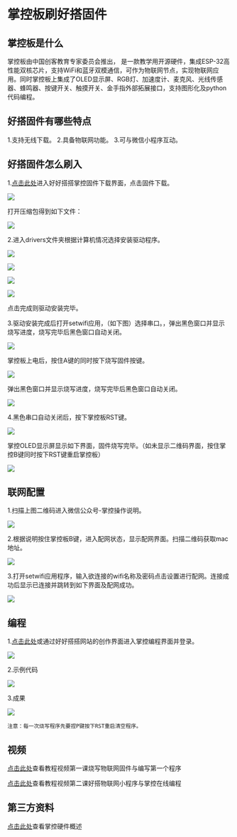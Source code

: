 # 掌控板刷好搭固件

## 掌控板是什么

掌控板由中国创客教育专家委员会推出， 是一款教学用开源硬件，集成ESP-32高性能双核芯片，支持WiFi和蓝牙双模通信，可作为物联网节点，实现物联网应用。同时掌控板上集成了OLED显示屏、RGB灯、加速度计、麦克风、光线传感器、蜂鸣器、按键开关、触摸开关、金手指外部拓展接口，支持图形化及python代码编程。

## 好搭固件有哪些特点

1.支持无线下载。
2.具备物联网功能。
3.可与微信小程序互动。

## 好搭固件怎么刷入

1.[点击此处](http://www.haohaodada.com/art_show.php?id=201)进入好好搭搭掌控固件下载界面，点击固件下载。

![](../../.gitbook/assets/zhangkong-1.png)

打开压缩包得到如下文件：

![](../../.gitbook/assets/zhangkong-2.png)

2.进入drivers文件夹根据计算机情况选择安装驱动程序。

![](../../.gitbook/assets/zhangkong-3.png)

![](../../.gitbook/assets/zhangkong-4.png)

![](../../.gitbook/assets/zhangkong-5.png)

![](../../.gitbook/assets/zhangkong-6.png)

点击完成则驱动安装完毕。

3.驱动安装完成后打开setwifi应用，（如下图）选择串口。，弹出黑色窗口并显示烧写进度，烧写完毕后黑色窗口自动关闭。

![](../../.gitbook/assets/zhangkong-7.png)

掌控板上电后，按住A键的同时按下烧写固件按键。

![](../../.gitbook/assets/zhangkong-8.png)

弹出黑色窗口并显示烧写进度，烧写完毕后黑色窗口自动关闭。

![](../../.gitbook/assets/zhangkong-9.png)

4.黑色串口自动关闭后，按下掌控板RST键。

![](../../.gitbook/assets/zhangkong-10.png)

掌控OLED显示屏显示如下界面，固件烧写完毕。（如未显示二维码界面，按住掌控B键同时按下RST键重启掌控板）

![](../../.gitbook/assets/zhangkong-11.png)

## 联网配置

1.扫描上图二维码进入微信公众号-掌控操作说明。

![](../../.gitbook/assets/zhangkong-12.png)

2.根据说明按住掌控板B键，进入配网状态，显示配网界面。扫描二维码获取mac地址。

![](../../.gitbook/assets/zhangkong-13.jpg)

3.打开setwifi应用程序，输入欲连接的wifi名称及密码点击设置进行配网。连接成功后显示已连接并跳转到如下界面及配网成功。

![](../../.gitbook/assets/zhangkong-14.jpg)

## 编程

1.[点击此处](http://www.haohaodada.com/wulink-python/)或通过好好搭搭网站的创作界面进入掌控编程界面并登录。

![](../../.gitbook/assets/zhangkong-15.png)

2.示例代码

![](../../.gitbook/assets/zhangkong-16.png)

3.成果

![](../../.gitbook/assets/zhangkong-17.jpg)

```text
注意：每一次烧写程序先要捏P键按下RST重启清空程序。
```

## 视频

[点击此处](http://haohaodada.com/video/zk01.php)查看教程视频第一课烧写物联网固件与编写第一个程序

[点击此处](http://www.haohaodada.com/video/zk02.php)查看教程视频第二课好搭物联网小程序与掌控在线编程

## 第三方资料

[点击此处](https://mpython.readthedocs.io/zh/latest/board/hardware.html?tdsourcetag=s_pctim_aiomsg)查看掌控硬件概述
